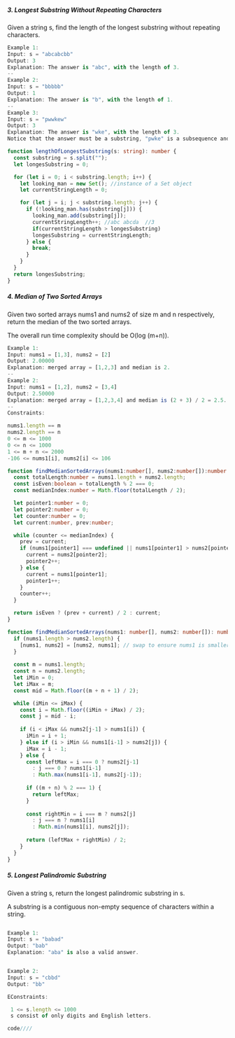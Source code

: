 
##### 3. Longest Substring Without Repeating Characters
Given a string s, find the length of the longest 
substring
 without repeating characters.
```typescript
Example 1:
Input: s = "abcabcbb"
Output: 3
Explanation: The answer is "abc", with the length of 3.
--
Example 2:
Input: s = "bbbbb"
Output: 1
Explanation: The answer is "b", with the length of 1.
--
Example 3:
Input: s = "pwwkew"
Output: 3
Explanation: The answer is "wke", with the length of 3.
Notice that the answer must be a substring, "pwke" is a subsequence and not a substring.
```

```typescript
function lengthOfLongestSubstring(s: string): number {
  const substring = s.split("");
  let longesSubstring = 0;

  for (let i = 0; i < substring.length; i++) {
    let looking_man = new Set(); //instance of a Set object
    let currentStringLength = 0;

    for (let j = i; j < substring.length; j++) {
      if (!looking_man.has(substring[j])) {
        looking_man.add(substring[j]);
        currentStringLength++; //abc abcda  //3
        if(currentStringLength > longesSubstring)
        longesSubstring = currentStringLength;
      } else {
        break;
      }
    }
  }
  return longesSubstring;
}

```
##### 4. Median of Two Sorted Arrays
Given two sorted arrays nums1 and nums2 of size m and n respectively, return the median of the two sorted arrays.

The overall run time complexity should be O(log (m+n)).
```typescript
Example 1:
Input: nums1 = [1,3], nums2 = [2]
Output: 2.00000
Explanation: merged array = [1,2,3] and median is 2.
--
Example 2:
Input: nums1 = [1,2], nums2 = [3,4]
Output: 2.50000
Explanation: merged array = [1,2,3,4] and median is (2 + 3) / 2 = 2.5.
--
Constraints:

nums1.length == m
nums2.length == n
0 <= m <= 1000
0 <= n <= 1000
1 <= m + n <= 2000
-106 <= nums1[i], nums2[i] <= 106
```
```typescript
function findMedianSortedArrays(nums1:number[], nums2:number[]):number {
  const totalLength:number = nums1.length + nums2.length;
  const isEven:boolean = totalLength % 2 === 0;
  const medianIndex:number = Math.floor(totalLength / 2);

  let pointer1:number = 0;
  let pointer2:number = 0;
  let counter:number = 0;
  let current:number, prev:number;

  while (counter <= medianIndex) {
    prev = current;
    if (nums1[pointer1] === undefined || nums1[pointer1] > nums2[pointer2]) {
      current = nums2[pointer2];
      pointer2++;
    } else {
      current = nums1[pointer1];
      pointer1++;
    }
    counter++;
  }

  return isEven ? (prev + current) / 2 : current;
}

```



```typescript
function findMedianSortedArrays(nums1: number[], nums2: number[]): number {
  if (nums1.length > nums2.length) {
    [nums1, nums2] = [nums2, nums1]; // swap to ensure nums1 is smaller
  }
  
  const m = nums1.length;
  const n = nums2.length;
  let iMin = 0;
  let iMax = m;
  const mid = Math.floor((m + n + 1) / 2);

  while (iMin <= iMax) {
    const i = Math.floor((iMin + iMax) / 2);
    const j = mid - i;
    
    if (i < iMax && nums2[j-1] > nums1[i]) {
      iMin = i + 1;
    } else if (i > iMin && nums1[i-1] > nums2[j]) {
      iMax = i - 1;
    } else {
      const leftMax = i === 0 ? nums2[j-1]
        : j === 0 ? nums1[i-1]
        : Math.max(nums1[i-1], nums2[j-1]);
      
      if ((m + n) % 2 === 1) {
        return leftMax;
      }
      
      const rightMin = i === m ? nums2[j]
        : j === n ? nums1[i]
        : Math.min(nums1[i], nums2[j]);
      
      return (leftMax + rightMin) / 2;
    }
  } 
}
```
##### 5. Longest Palindromic Substring
Given a string s, return the longest palindromic substring in s.

A substring is a contiguous non-empty sequence of characters within a string.
```typescript

Example 1:
Input: s = "babad"
Output: "bab"
Explanation: "aba" is also a valid answer.


Example 2:
Input: s = "cbbd"
Output: "bb"

```

```typescript
EConstraints:

 1 <= s.length <= 1000
 s consist of only digits and English letters.

```
```typescript
code////
```













<!-- ##### learning compilation ts in vs code
![image](https://user-images.githubusercontent.com/122405130/227340833-ab31e6fc-ff18-400d-a2f6-5aaf1cbab502.png)
![image](https://user-images.githubusercontent.com/122405130/227340870-af539c7f-2488-496a-9226-942bbe89f1d1.png)
-->
